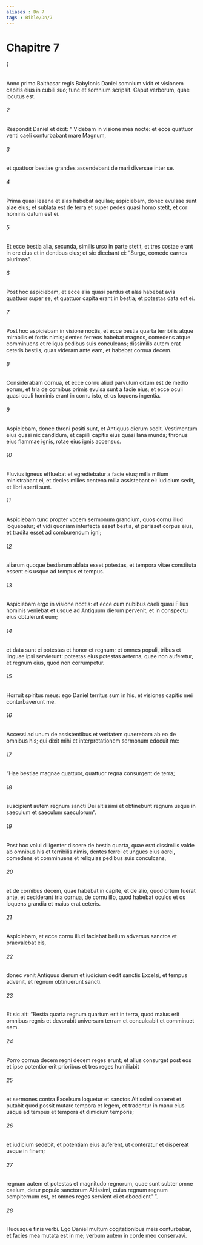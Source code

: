 ```yaml
---
aliases : Dn 7
tags : Bible/Dn/7
---
```


# Chapitre 7

###### 1
Anno primo Balthasar regis Babylonis Daniel somnium vidit et visionem capitis eius in cubili suo; tunc et somnium scripsit. Caput verborum, quae locutus est. 
###### 2
Respondit Daniel et dixit: “ Videbam in visione mea nocte: et ecce quattuor venti caeli conturbabant mare Magnum, 
###### 3
et quattuor bestiae grandes ascendebant de mari diversae inter se. 
###### 4
Prima quasi leaena et alas habebat aquilae; aspiciebam, donec evulsae sunt alae eius; et sublata est de terra et super pedes quasi homo stetit, et cor hominis datum est ei. 
###### 5
Et ecce bestia alia, secunda, similis urso in parte stetit, et tres costae erant in ore eius et in dentibus eius; et sic dicebant ei: “Surge, comede carnes plurimas”. 
###### 6
Post hoc aspiciebam, et ecce alia quasi pardus et alas habebat avis quattuor super se, et quattuor capita erant in bestia; et potestas data est ei. 
###### 7
Post hoc aspiciebam in visione noctis, et ecce bestia quarta terribilis atque mirabilis et fortis nimis; dentes ferreos habebat magnos, comedens atque comminuens et reliqua pedibus suis conculcans; dissimilis autem erat ceteris bestiis, quas videram ante eam, et habebat cornua decem. 
###### 8
Considerabam cornua, et ecce cornu aliud parvulum ortum est de medio eorum, et tria de cornibus primis evulsa sunt a facie eius; et ecce oculi quasi oculi hominis erant in cornu isto, et os loquens ingentia.
###### 9
Aspiciebam, donec throni positi sunt, et Antiquus dierum sedit. Vestimentum eius quasi nix candidum, et capilli capitis eius quasi lana munda; thronus eius flammae ignis, rotae eius ignis accensus.
###### 10
Fluvius igneus effluebat et egrediebatur a facie eius; milia milium ministrabant ei, et decies milies centena milia assistebant ei: iudicium sedit, et libri aperti sunt.
###### 11
Aspiciebam tunc propter vocem sermonum grandium, quos cornu illud loquebatur; et vidi quoniam interfecta esset bestia, et perisset corpus eius, et tradita esset ad comburendum igni; 
###### 12
aliarum quoque bestiarum ablata esset potestas, et tempora vitae constituta essent eis usque ad tempus et tempus.
###### 13
Aspiciebam ergo in visione noctis: et ecce cum nubibus caeli quasi Filius hominis veniebat et usque ad Antiquum dierum pervenit, et in conspectu eius obtulerunt eum;
###### 14
et data sunt ei potestas et honor et regnum; et omnes populi, tribus et linguae ipsi servierunt: potestas eius potestas aeterna, quae non auferetur, et regnum eius, quod non corrumpetur.
###### 15
Horruit spiritus meus: ego Daniel territus sum in his, et visiones capitis mei conturbaverunt me. 
###### 16
Accessi ad unum de assistentibus et veritatem quaerebam ab eo de omnibus his; qui dixit mihi et interpretationem sermonum edocuit me: 
###### 17
“Hae bestiae magnae quattuor, quattuor regna consurgent de terra; 
###### 18
suscipient autem regnum sancti Dei altissimi et obtinebunt regnum usque in saeculum et saeculum saeculorum”.
###### 19
Post hoc volui diligenter discere de bestia quarta, quae erat dissimilis valde ab omnibus his et terribilis nimis, dentes ferrei et ungues eius aerei, comedens et comminuens et reliquias pedibus suis conculcans, 
###### 20
et de cornibus decem, quae habebat in capite, et de alio, quod ortum fuerat ante, et ceciderant tria cornua, de cornu illo, quod habebat oculos et os loquens grandia et maius erat ceteris. 
###### 21
Aspiciebam, et ecce cornu illud faciebat bellum adversus sanctos et praevalebat eis, 
###### 22
donec venit Antiquus dierum et iudicium dedit sanctis Excelsi, et tempus advenit, et regnum obtinuerunt sancti. 
###### 23
Et sic ait: “Bestia quarta regnum quartum erit in terra, quod maius erit omnibus regnis et devorabit universam terram et conculcabit et comminuet eam. 
###### 24
Porro cornua decem regni decem reges erunt; et alius consurget post eos et ipse potentior erit prioribus et tres reges humiliabit 
###### 25
et sermones contra Excelsum loquetur et sanctos Altissimi conteret et putabit quod possit mutare tempora et legem, et tradentur in manu eius usque ad tempus et tempora et dimidium temporis; 
###### 26
et iudicium sedebit, et potentiam eius auferent, ut conteratur et dispereat usque in finem; 
###### 27
regnum autem et potestas et magnitudo regnorum, quae sunt subter omne caelum, detur populo sanctorum Altissimi, cuius regnum regnum sempiternum est, et omnes reges servient ei et oboedient” ”. 
###### 28
Hucusque finis verbi. Ego Daniel multum cogitationibus meis conturbabar, et facies mea mutata est in me; verbum autem in corde meo conservavi.
